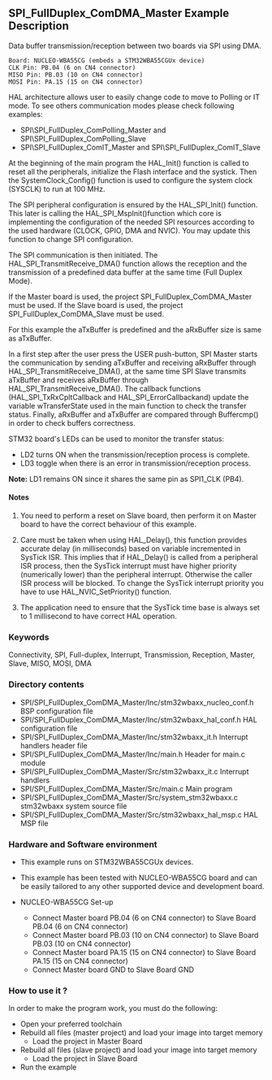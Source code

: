 ## <b>SPI_FullDuplex_ComDMA_Master Example Description</b>

Data buffer transmission/reception between two boards via SPI using DMA.

	Board: NUCLEO-WBA55CG (embeds a STM32WBA55CGUx device)
	CLK Pin: PB.04 (6 on CN4 connector)
	MISO Pin: PB.03 (10 on CN4 connector)
	MOSI Pin: PA.15 (15 on CN4 connector)

HAL architecture allows user to easily change code to move to Polling or IT
mode. To see others communication modes please check following examples:
- SPI\SPI_FullDuplex_ComPolling_Master and SPI\SPI_FullDuplex_ComPolling_Slave
- SPI\SPI_FullDuplex_ComIT_Master and SPI\SPI_FullDuplex_ComIT_Slave

At the beginning of the main program the HAL_Init() function is called to reset
all the peripherals, initialize the Flash interface and the systick.
Then the SystemClock_Config() function is used to configure the system
clock (SYSCLK) to run at 100 MHz.

The SPI peripheral configuration is ensured by the HAL_SPI_Init() function.
This later is calling the HAL_SPI_MspInit()function which core is implementing
the configuration of the needed SPI resources according to the used hardware (CLOCK,
GPIO, DMA and NVIC). You may update this function to change SPI configuration.

The SPI communication is then initiated.
The HAL_SPI_TransmitReceive_DMA() function allows the reception and the
transmission of a predefined data buffer at the same time (Full Duplex Mode).

If the Master board is used, the project SPI_FullDuplex_ComDMA_Master must be used.
If the Slave board is used, the project SPI_FullDuplex_ComDMA_Slave must be used.

For this example the aTxBuffer is predefined and the aRxBuffer size is same as aTxBuffer.

In a first step after the user press the USER push-button, SPI Master starts the
communication by sending aTxBuffer and receiving aRxBuffer through
HAL_SPI_TransmitReceive_DMA(), at the same time SPI Slave transmits aTxBuffer
and receives aRxBuffer through HAL_SPI_TransmitReceive_DMA().
The callback functions (HAL_SPI_TxRxCpltCallback and HAL_SPI_ErrorCallbackand) update
the variable wTransferState used in the main function to check the transfer status.
Finally, aRxBuffer and aTxBuffer are compared through Buffercmp() in order to
check buffers correctness.

STM32 board's LEDs can be used to monitor the transfer status:

 - LD2 turns ON when the transmission/reception process is complete.
 - LD3 toggle when there is an error in transmission/reception process.

**Note:** LD1 remains ON since it shares the same pin as SPI1_CLK (PB4).

#### <b>Notes</b>

 1. You need to perform a reset on Slave board, then perform it on Master board
    to have the correct behaviour of this example.

 2. Care must be taken when using HAL_Delay(), this function provides accurate delay (in milliseconds)
    based on variable incremented in SysTick ISR. This implies that if HAL_Delay() is called from
    a peripheral ISR process, then the SysTick interrupt must have higher priority (numerically lower)
    than the peripheral interrupt. Otherwise the caller ISR process will be blocked.
    To change the SysTick interrupt priority you have to use HAL_NVIC_SetPriority() function.

 3. The application need to ensure that the SysTick time base is always set to 1 millisecond
    to have correct HAL operation.

### <b>Keywords</b>

Connectivity, SPI, Full-duplex, Interrupt, Transmission, Reception, Master, Slave, MISO, MOSI, DMA

### <b>Directory contents</b>

  - SPI/SPI_FullDuplex_ComDMA_Master/Inc/stm32wbaxx_nucleo_conf.h          BSP configuration file
  - SPI/SPI_FullDuplex_ComDMA_Master/Inc/stm32wbaxx_hal_conf.h   HAL configuration file
  - SPI/SPI_FullDuplex_ComDMA_Master/Inc/stm32wbaxx_it.h         Interrupt handlers header file
  - SPI/SPI_FullDuplex_ComDMA_Master/Inc/main.h                       Header for main.c module
  - SPI/SPI_FullDuplex_ComDMA_Master/Src/stm32wbaxx_it.c         Interrupt handlers
  - SPI/SPI_FullDuplex_ComDMA_Master/Src/main.c                       Main program
  - SPI/SPI_FullDuplex_ComDMA_Master/Src/system_stm32wbaxx.c     stm32wbaxx system source file
  - SPI/SPI_FullDuplex_ComDMA_Master/Src/stm32wbaxx_hal_msp.c    HAL MSP file

### <b>Hardware and Software environment</b>

  - This example runs on STM32WBA55CGUx devices.

  - This example has been tested with NUCLEO-WBA55CG board and can be
    easily tailored to any other supported device and development board.

  - NUCLEO-WBA55CG Set-up
    - Connect Master board PB.04 (6 on CN4 connector) to Slave Board PB.04 (6 on CN4 connector)
    - Connect Master board PB.03 (10 on CN4 connector) to Slave Board PB.03 (10 on CN4 connector)
    - Connect Master board PA.15 (15 on CN4 connector) to Slave Board PA.15 (15 on CN4 connector)
    - Connect Master board GND  to Slave Board GND

### <b>How to use it ?</b>

In order to make the program work, you must do the following:

 - Open your preferred toolchain
 - Rebuild all files (master project) and load your image into target memory
    - Load the project in Master Board
 - Rebuild all files (slave project) and load your image into target memory
    - Load the project in Slave Board
 - Run the example



